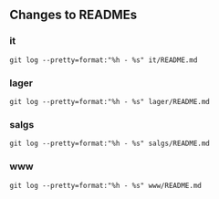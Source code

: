 ## Changes to READMEs

### it
`git log --pretty=format:"%h - %s" it/README.md`

### lager
`git log --pretty=format:"%h - %s" lager/README.md`

### salgs
`git log --pretty=format:"%h - %s" salgs/README.md`

### www
`git log --pretty=format:"%h - %s" www/README.md`
